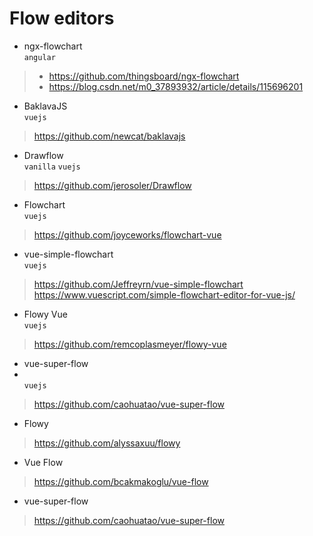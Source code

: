 # Flow editors

* ngx-flowchart<br>
`angular` 
> * https://github.com/thingsboard/ngx-flowchart 
> * https://blog.csdn.net/m0_37893932/article/details/115696201

* BaklavaJS <br>
`vuejs`
> https://github.com/newcat/baklavajs

* Drawflow<br>
`vanilla` `vuejs`
> https://github.com/jerosoler/Drawflow

* Flowchart<br>
`vuejs`
> https://github.com/joyceworks/flowchart-vue

* vue-simple-flowchart
<br> `vuejs`
> https://github.com/Jeffreyrn/vue-simple-flowchart
> https://www.vuescript.com/simple-flowchart-editor-for-vue-js/

* Flowy Vue
<br> `vuejs`
> https://github.com/remcoplasmeyer/flowy-vue

* vue-super-flow
* <br> `vuejs`
> https://github.com/caohuatao/vue-super-flow

* Flowy
> https://github.com/alyssaxuu/flowy

* Vue Flow
> https://github.com/bcakmakoglu/vue-flow

* vue-super-flow
> https://github.com/caohuatao/vue-super-flow
